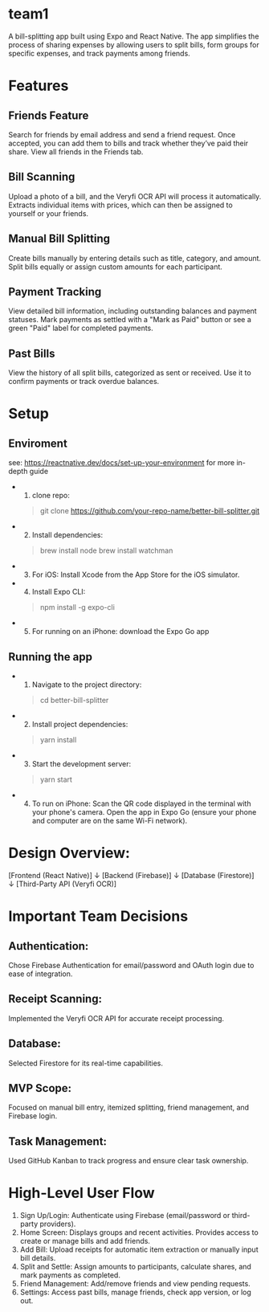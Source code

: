 # team1
A bill-splitting app built using Expo and React Native. The app simplifies the process of sharing expenses by allowing users to split bills, form groups for specific expenses, and track payments among friends.

# Features
## Friends Feature
Search for friends by email address and send a friend request. Once accepted, you can add them to bills and track whether they’ve paid their share. View all friends in the Friends tab.
## Bill Scanning
Upload a photo of a bill, and the Veryfi OCR API will process it automatically. Extracts individual items with prices, which can then be assigned to yourself or your friends.
## Manual Bill Splitting
Create bills manually by entering details such as title, category, and amount. Split bills equally or assign custom amounts for each participant.
## Payment Tracking
View detailed bill information, including outstanding balances and payment statuses. Mark payments as settled with a "Mark as Paid" button or see a green "Paid" label for completed payments.
## Past Bills
View the history of all split bills, categorized as sent or received. Use it to confirm payments or track overdue balances.

# Setup 
## Enviroment
see: https://reactnative.dev/docs/set-up-your-environment for more in-depth guide
* 1. clone repo:
  > git clone https://github.com/your-repo-name/better-bill-splitter.git
* 2. Install dependencies:
  > brew install node
  > brew install watchman
* 3. For iOS: Install Xcode from the App Store for the iOS simulator.
* 4. Install Expo CLI:
  > npm install -g expo-cli
* 5. For running on an iPhone: download the Expo Go app
## Running the app
* 1. Navigate to the project directory:
  > cd better-bill-splitter
* 2. Install project dependencies:
  > yarn install 
* 3. Start the development server:
  > yarn start
* 4. To run on iPhone: Scan the QR code displayed in the terminal with your phone's camera. Open the app in Expo Go (ensure your phone and computer are on the same Wi-Fi network).

# Design Overview:
[Frontend (React Native)]
        ↓
[Backend (Firebase)]
        ↓
[Database (Firestore)]
        ↓
[Third-Party API (Veryfi OCR)]

# Important Team Decisions
## Authentication: 
Chose Firebase Authentication for email/password and OAuth login due to ease of integration.
## Receipt Scanning: 
Implemented the Veryfi OCR API for accurate receipt processing.
## Database: 
Selected Firestore for its real-time capabilities.
## MVP Scope: 
Focused on manual bill entry, itemized splitting, friend management, and Firebase login.
## Task Management: 
Used GitHub Kanban to track progress and ensure clear task ownership.

# High-Level User Flow
1. Sign Up/Login: Authenticate using Firebase (email/password or third-party providers).
2. Home Screen: Displays groups and recent activities. Provides access to create or manage bills and add friends.
3. Add Bill: Upload receipts for automatic item extraction or manually input bill details.
4. Split and Settle: Assign amounts to participants, calculate shares, and mark payments as completed.
5. Friend Management: Add/remove friends and view pending requests.
6. Settings: Access past bills, manage friends, check app version, or log out.
